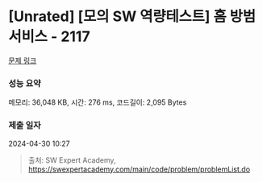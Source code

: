 # [Unrated] [모의 SW 역량테스트] 홈 방범 서비스 - 2117 

[문제 링크](https://swexpertacademy.com/main/code/problem/problemDetail.do?contestProbId=AV5V61LqAf8DFAWu) 

### 성능 요약

메모리: 36,048 KB, 시간: 276 ms, 코드길이: 2,095 Bytes

### 제출 일자

2024-04-30 10:27



> 출처: SW Expert Academy, https://swexpertacademy.com/main/code/problem/problemList.do